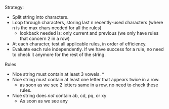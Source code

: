 Strategy:

* Split string into characters.
* Loop through characters, storing last n recently-used characters (where n is the max chars needed for all the rules)
  * lookback needed is: only current and previous (we only have rules that concern 2 in a row)
* At each character, test all applicable rules, in order of efficiency.
* Evaluate each rule independently. If we have success for a rule, no need to check it anymore for the rest of the string.

Rules

* Nice string must contain at least 3 vowels.
  *
* Nice string must contain at least one letter that appears twice in a row.
  * as soon as we see 2 letters same in a row, no need to check these rules.
* Nice string does *not* contain ab, cd, pq, or xy
  * As soon as we see any

